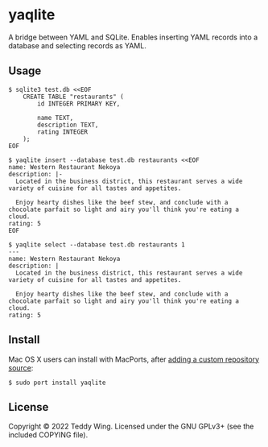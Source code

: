 yaqlite
=======

A bridge between YAML and SQLite. Enables inserting YAML records into a
database and selecting records as YAML.


## Usage
	$ sqlite3 test.db <<EOF
		CREATE TABLE "restaurants" (
			id INTEGER PRIMARY KEY,

			name TEXT,
			description TEXT,
			rating INTEGER
		);
	EOF

	$ yaqlite insert --database test.db restaurants <<EOF
	name: Western Restaurant Nekoya
	description: |-
	  Located in the business district, this restaurant serves a wide variety of cuisine for all tastes and appetites.

	  Enjoy hearty dishes like the beef stew, and conclude with a chocolate parfait so light and airy you'll think you're eating a cloud.
	rating: 5
	EOF

	$ yaqlite select --database test.db restaurants 1
	---
	name: Western Restaurant Nekoya
	description: |
	  Located in the business district, this restaurant serves a wide variety of cuisine for all tastes and appetites.

	  Enjoy hearty dishes like the beef stew, and conclude with a chocolate parfait so light and airy you'll think you're eating a cloud.
	rating: 5


## Install
Mac OS X users can install with MacPorts, after [adding a custom repository
source][teddywing ports repository]:

	$ sudo port install yaqlite


[teddywing ports repository]: https://github.com/teddywing/macports-ports#adding-this-repository-source


## License
Copyright © 2022 Teddy Wing. Licensed under the GNU GPLv3+ (see the included
COPYING file).
